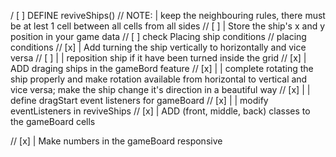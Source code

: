 / [ ] DEFINE reviveShips()
// NOTE: | keep the neighbouring rules, there must be at lest 1 cell between all cells from all sides
// [ ] | Store the ship's x and y position in your game data
// [ ] check Placing ship conditions
// placing conditions
// [x] | Add turning the ship vertically to horizontally and vice versa
// [ ] | | reposition ship if it have been turned inside the grid
// [x] | ADD draging ships in the gameBord feature
// [x] | | complete rotating the ship properly and make rotation available from horizontal to vertical and vice versa; make the ship change it's direction in a beautiful way
// [x] | | define dragStart event listeners for gameBoard
// [x] | | modify eventListeners in reviveShips
// [x] | ADD (front, middle, back) classes to the gameBoard cells

// [x] | Make numbers in the gameBoard responsive
